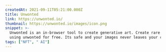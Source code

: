 ```yaml
---
createdAt: 2021-09-11T05:21:00.000Z
title: Unwonted
link: https://unwonted.io/
thumbnail: https://unwonted.io/images/icon.png
snippet: >-
  Unwonted is an in-browser tool to create generative art. Create rare NFTs
  using unwonted for free. Its safe and your images never leaves your computer.
tags: ["NFT", " AI"]
---
```

